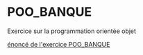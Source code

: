 <h1>POO_BANQUE</h1>

Exercice sur la programmation orientée objet

[énoncé de l'exercice POO_BANQUE](Enonce_Banque/Exo_POO_Banque.pdf)
